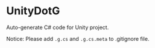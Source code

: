 # UnityDotG

Auto-generate C# code for Unity project.

Notice: Please add `.g.cs` and `.g.cs.meta` to .gitignore file.
